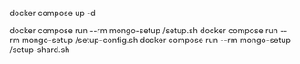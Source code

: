 docker compose up -d

docker compose run --rm mongo-setup /setup.sh
docker compose run --rm mongo-setup /setup-config.sh
docker compose run --rm mongo-setup /setup-shard.sh
